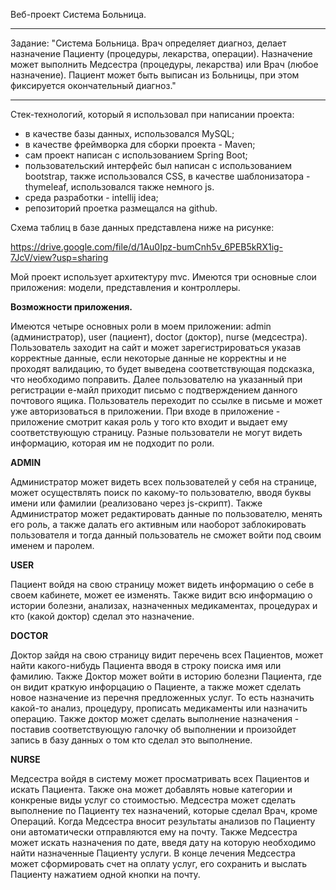 Веб-проект Система Больница.

***

Задание: "Система Больница. Врач определяет диагноз, делает назначение Пациенту (процедуры, лекарства, операции).
Назначение может выполнить Медсестра (процедуры, лекарства) или Врач (любое назначение).
Пациент может быть выписан из Больницы, при этом фиксируется окончательный диагноз."

***


Стек-технологий, который я использовал при написании проекта:
- в качестве базы данных, использовался MySQL;
- в качестве фреймворка для сборки проекта - Maven;
- сам проект написан с использованием Spring Boot;
- пользовательский интерфейс был написан с использованием bootstrap, также использовался CSS, в качестве шаблонизатора - thymeleaf, использовался также немного js.
- среда разработки - intellij idea;
- репозиторий проетка размещался на github.  

Схема таблиц в базе данных представлена ниже на рисунке:  


<https://drive.google.com/file/d/1Au0Ipz-bumCnh5v_6PEB5kRX1ig-7JcV/view?usp=sharing>

Мой проект использует архитектуру mvc. Имеются три основные слои приложения: модели, представления и контроллеры.  


**Возможности приложения.**  

Имеются четыре основных роли в моем приложении: admin (администратор), user (пациент), doctor (доктор), nurse (медсестра).
Пользователь заходит на сайт и может зарегистрироваться указав корректные данные, если некоторые данные не корректны и 
не проходят валидацию, то будет выведена соответствующая подсказка, что необходимо поправить.
Далее пользователю на указанный при регистрации е-майл приходит письмо с подтверждением данного почтового ящика.
Пользователь переходит по ссылке в письме и может уже авторизоваться в приложении. 
При входе в приложение - приложение смотрит какая роль у того кто входит и выдает ему соответствующую страницу. 
Разные пользователи не могут видеть информацию, которая им не подходит по роли.  

**ADMIN** 

Администратор может видеть всех пользователей у себя на странице, может осуществлять поиск по какому-то пользователю, вводя буквы имени или фамилии (реализовано через js-скрипт).
Также Администратор может редактировать данные по пользователю, менять его роль, а также далать его активным или наоборот заблокировать пользователя и тогда данный пользователь не сможет войти под своим именем и паролем.  

**USER**

Пациент войдя на свою страницу может видеть информацию о себе в своем кабинете, может ее изменять. 
Также видит всю информацию о истории болезни, анализах, назначенных медикаментах, процедурах и кто (какой доктор) сделал это назначение.  

**DOCTOR** 

Доктор зайдя на свою страницу видит перечень всех Пациентов, может найти какого-нибудь Пациента вводя в строку поиска имя или фамилию.
Также Доктор может войти в историю болезни Пациента, где он видит краткую инфорцацию о Пациенте, а также может сделать новое назначение из перечня предложенных услуг. 
То есть назначить какой-то анализ, процедуру, прописать медикаменты или назначить операцию. 
Также доктор может сделать выполнение назначения - поставив соответствующую галочку об выполнении и произойдет запись в базу данных о том кто сделал это выполнение.  

**NURSE**  


Медсестра войдя в систему может просматривать всех Пациентов и искать Пациента. Также она может добавлять новые категории и конкреные виды услуг со стоимостью.
Медсестра может сделать выполнение по Пациенту тех назначений, которые сделал Врач, кроме Операций. Когда Медсестра вносит результаты анализов по Пациенту они автоматически отправляются ему на почту.
Также Медсестра может искать назначения по дате, введя дату на которую необходимо найти назначенные Пациенту услуги. В конце лечения Медсестра может сформировать счет на оплату услуг, его сохранить и выслать Пациенту нажатием одной кнопки на почту.
